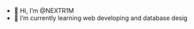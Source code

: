 - 👋 Hi, I’m @NEXTR1M
- 🌱 I’m currently learning web developing and database desig


<!---
NEXTR1M/NEXTR1M is a ✨ special ✨ repository because its `README.md` (this file) appears on your GitHub profile.
You can click the Preview link to take a look at your changes.
--->
